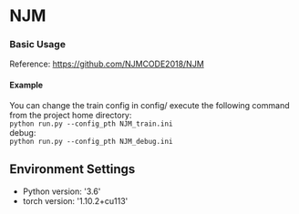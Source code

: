 # NJM
### Basic Usage
Reference: https://github.com/NJMCODE2018/NJM

#### Example
You can change the train config in config/
execute the following command from the project home directory:<br/>
	``python run.py --config_pth NJM_train.ini``
<br/>debug:<br/>
	``python run.py --config_pth NJM_debug.ini``

## Environment Settings
- Python version:  '3.6'
- torch version: '1.10.2+cu113'
